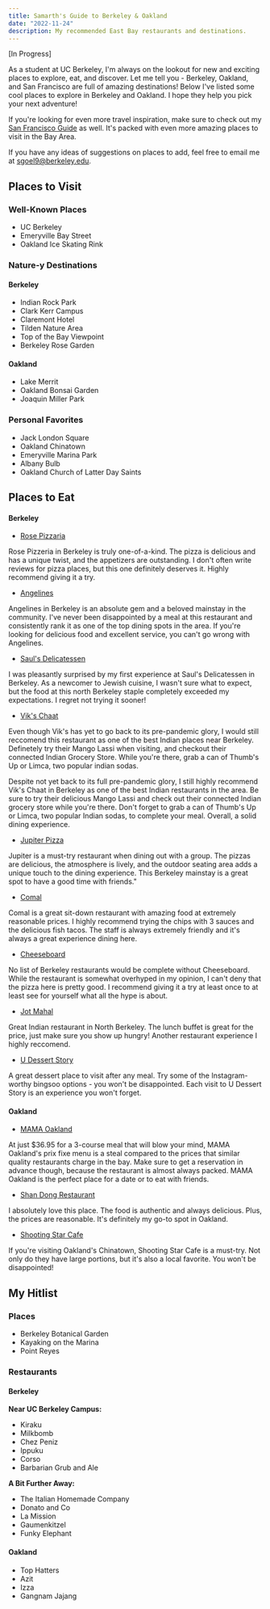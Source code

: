 ```yaml
---
title: Samarth's Guide to Berkeley & Oakland
date: "2022-11-24"
description: My recommended East Bay restaurants and destinations.
---
```


[In Progress]

As a student at UC Berkeley, I'm always on the lookout for new and exciting places to explore, eat, and discover. Let me tell you - Berkeley, Oakland, and San Francisco are full of amazing destinations! Below I've listed some cool places to explore in Berkeley and Oakland. I hope they help you pick your next adventure!

If you're looking for even more travel inspiration, make sure to check out my [San Francisco Guide](https://blog.samarthgoel.com/san-francisco/) as well. It's packed with even more amazing places to visit in the Bay Area.

If you have any ideas of suggestions on places to add, feel free to email me at sgoel9@berkeley.edu.

## Places to Visit

### Well-Known Places

- UC Berkeley
- Emeryville Bay Street
- Oakland Ice Skating Rink

### Nature-y Destinations

#### Berkeley

- Indian Rock Park
- Clark Kerr Campus
- Claremont Hotel
- Tilden Nature Area
- Top of the Bay Viewpoint
- Berkeley Rose Garden

#### Oakland

- Lake Merrit
- Oakland Bonsai Garden
- Joaquin Miller Park

### Personal Favorites

- Jack London Square
- Oakland Chinatown
- Emeryville Marina Park
- Albany Bulb
- Oakland Church of Latter Day Saints

## Places to Eat

#### Berkeley

- [Rose Pizzaria](https://www.rosepizzeria.com/)

Rose Pizzeria in Berkeley is truly one-of-a-kind. The pizza is delicious and has a unique twist, and the appetizers are outstanding. I don't often write reviews for pizza places, but this one definitely deserves it. Highly recommend giving it a try.

- [Angelines](https://angelineskitchen.com/index.html)

Angelines in Berkeley is an absolute gem and a beloved mainstay in the community. I've never been disappointed by a meal at this restaurant and consistently rank it as one of the top dining spots in the area. If you're looking for delicious food and excellent service, you can't go wrong with Angelines.

- [Saul's Delicatessen](http://www.saulsdeli.com/)

I was pleasantly surprised by my first experience at Saul's Delicatessen in Berkeley. As a newcomer to Jewish cuisine, I wasn't sure what to expect, but the food at this north Berkeley staple completely exceeded my expectations. I regret not trying it sooner!

- [Vik's Chaat](https://vikschaat.com/)

Even though Vik's has yet to go back to its pre-pandemic glory, I would still reccomend this restaurant as one of the best Indian places near Berkeley. Definetely try their Mango Lassi when visiting, and checkout their connected Indian Grocery Store. While you're there, grab a can of Thumb's Up or Limca, two popular indian sodas.

Despite not yet back to its full pre-pandemic glory, I still highly recommend Vik's Chaat in Berkeley as one of the best Indian restaurants in the area. Be sure to try their delicious Mango Lassi and check out their connected Indian grocery store while you're there. Don't forget to grab a can of Thumb's Up or Limca, two popular Indian sodas, to complete your meal. Overall, a solid dining experience.

- [Jupiter Pizza](http://www.jupiterbeer.com/)

Jupiter is a must-try restaurant when dining out with a group. The pizzas are delicious, the atmosphere is lively, and the outdoor seating area adds a unique touch to the dining experience. This Berkeley mainstay is a great spot to have a good time with friends."

- [Comal](https://www.comalberkeley.com/)

Comal is a great sit-down restaurant with amazing food at extremely reasonable prices. I highly recommend trying the chips with 3 sauces and the delicious fish tacos. The staff is always extremely friendly and it's always a great experience dining here.

- [Cheeseboard](https://cheeseboardcollective.coop/)

No list of Berkeley restaurants would be complete without Cheeseboard. While the restaurant is somewhat overhyped in my opinion, I can't deny that the pizza here is pretty good. I recommend giving it a try at least once to at least see for yourself what all the hype is about.

- [Jot Mahal](https://www.jotmahalberkeley.com/)

Great Indian restaurant in North Berkeley. The lunch buffet is great for the price, just make sure you show up hungry! Another restaurant experience I highly reccomend.

- [U Dessert Story](https://udessertstory.com/)

A great dessert place to visit after any meal. Try some of the Instagram-worthy bingsoo options - you won't be disappointed. Each visit to U Dessert Story is an experience you won't forget.

#### Oakland

- [MAMA Oakland](https://mama-oakland.com/)

At just $36.95 for a 3-course meal that will blow your mind, MAMA Oakland's prix fixe menu is a steal compared to the prices that similar quality restaurants charge in the bay. Make sure to get a reservation in advance though, because the restaurant is almost always packed. MAMA Oakland is the perfect place for a date or to eat with friends.

- [Shan Dong Restaurant](http://shandongoakland.com/)

I absolutely love this place. The food is authentic and always delicious. Plus, the prices are reasonable. It's definitely my go-to spot in Oakland.

- [Shooting Star Cafe](https://www.shootingstarhkcafe.com/)

If you're visiting Oakland's Chinatown, Shooting Star Cafe is a must-try. Not only do they have large portions, but it's also a local favorite. You won't be disappointed!

## My Hitlist

### Places

- Berkeley Botanical Garden
- Kayaking on the Marina
- Point Reyes

### Restaurants

#### Berkeley

**Near UC Berkeley Campus:**

- Kiraku
- Milkbomb
- Chez Peniz
- Ippuku
- Corso
- Barbarian Grub and Ale

**A Bit Further Away:**

- The Italian Homemade Company
- Donato and Co
- La Mission
- Gaumenkitzel
- Funky Elephant

#### Oakland

- Top Hatters
- Azit
- Izza
- Gangnam Jajang
